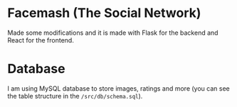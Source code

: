 # Facemash (The Social Network)

Made some modifications and it is made with Flask for the backend and React for the frontend.

# Database

I am using MySQL database to store images, ratings and more (you can see the table structure in the `/src/db/schema.sql`).
